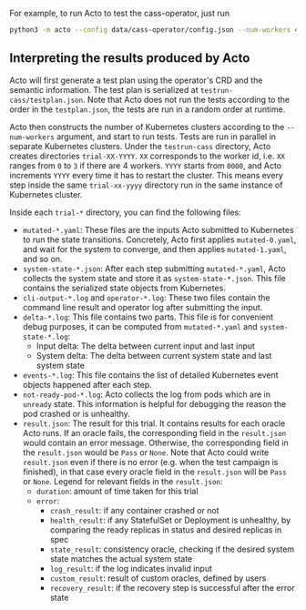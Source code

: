 For example, to run Acto to test the cass-operator, just run
```sh
python3 -m acto --config data/cass-operator/config.json --num-workers 4 --workdir testrun-cass
```

## Interpreting the results produced by Acto

Acto will first generate a test plan using the operator's CRD and the semantic information. The test plan is serialized at `testrun-cass/testplan.json`. Note that Acto does not run the tests according to the order in the `testplan.json`, the tests are run in a random order at runtime.

Acto then constructs the number of Kubernetes clusters according to the `--num-workers` argument,
  and start to run tests.
Tests are run in parallel in separate Kubernetes clusters.
Under the `testrun-cass` directory, Acto creates directories `trial-XX-YYYY`. `XX` corresponds to the worker id, i.e. `XX` ranges from `0` to `3` if there are 4 workers.
`YYYY` starts from `0000`, and Acto increments `YYYY` every time it has to restart the cluster. This means every step inside the same `trial-xx-yyyy` directory run in the same instance of Kubernetes cluster.

Inside each `trial-*` directory, you can find the following files:
- `mutated-*.yaml`: These files are the inputs Acto submitted to Kubernetes to run the state transitions. Concretely, Acto first applies `mutated-0.yaml`, and wait for the system to converge, and then applies `mutated-1.yaml`, and so on.
- `system-state-*.json`: After each step submitting `mutated-*.yaml`, Acto collects the system state and store it as `system-state-*.json`. This file contains the serialized state objects from Kubernetes.
- `cli-output-*.log` and `operator-*.log`: These two files contain the command line result and operator log after submitting the input.
- `delta-*.log`: This file contains two parts. This file is for convenient debug purposes, it can be computed from `mutated-*.yaml` and `system-state-*.log`:
  - Input delta: The delta between current input and last input
  - System delta: The delta between current system state and last system state
- `events-*.log`: This file contains the list of detailed Kubernetes event objects happened after each step.
- `not-ready-pod-*.log`: Acto collects the log from pods which are in `unready` state. This information is helpful for debugging the reason the pod crashed or is unhealthy.
- `result.json`: The result for this trial. It contains results for each oracle Acto runs. If an oracle fails, the corresponding field in the `result.json` would contain an error message. Otherwise, the corresponding field in the `result.json` would be `Pass` or `None`. Note that Acto could write `result.json` even if there is no error (e.g. when the test campaign is finished), in that case every oracle field in the `result.json` will be `Pass` or `None`. Legend for relevant fields in the `result.json`:
  - `duration`: amount of time taken for this trial
  - `error`:
    - `crash_result`: if any container crashed or not
    - `health_result`: if any StatefulSet or Deployment is unhealthy, by comparing the ready replicas in status and desired replicas in spec
    - `state_result`: consistency oracle, checking if the desired system state matches the actual system state
    - `log_result`: if the log indicates invalid input
    - `custom_result`: result of custom oracles, defined by users
    - `recovery_result`: if the recovery step is successful after the error state